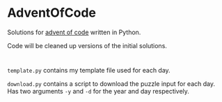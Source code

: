 # AdventOfCode
Solutions for [advent of code](https://adventofcode.com/) written in Python.

Code will be cleaned up versions of the initial solutions.

#

```template.py``` contains my template file used for each day.

```download.py``` contains a script to download the puzzle input for each day. Has two arguments ```-y``` and ```-d``` for the year and day respectively.
